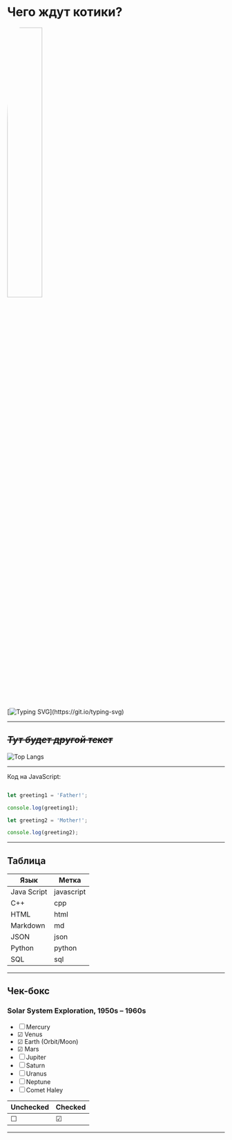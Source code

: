# Чего ждут котики?

<!-- ![HTTP](/parksharing/images/demo_auto_bug.png) -->

<img src="https://proprikol.ru/wp-content/uploads/2020/08/krasivye-kartinki-kotikov-17.jpg" style="width: 40%; border-radius: 15% 15%" alt=""/>

[![Typing SVG](https://readme-typing-svg.herokuapp.com?color=%2336BCF7&lines=Котики+ждут+когда+их+покормят!)](https://git.io/typing-svg)

***

## ~~*__Тут будет другой текст__*~~

<!---Для компактной версии-->
![Top Langs](https://github-readme-stats.vercel.app/api/top-langs/?username=anuraghazra&layout=compact)

<!---Для подробной версии-->
<!-- ![Top Langs](https://github-readme-stats.vercel.app/api/top-langs/?username=anuraghazra) -->

---
Код на JavaScript:

```javascript

let greeting1 = 'Father!';

console.log(greeting1);

let greeting2 = 'Mother!';

console.log(greeting2);

```

---

## Таблица

| Язык | Метка |
| -----|------|
| Java Script | javascript |
| C++ |cpp|
| HTML|html|
|Markdown|md|
|JSON|json|
|Python|python|
|SQL|sql|
---

## Чек-бокс

### Solar System Exploration, 1950s – 1960s

* &#9744; Mercury 
* &#9745; Venus
* &#9745; Earth (Orbit/Moon)
* &#9745; Mars
* &#9744; Jupiter
* &#9744; Saturn
* &#9744; Uranus
* &#9744; Neptune
* &#9744; Comet Haley

| Unchecked | Checked |
| --------- | ------- |
| &#9744;   | &#9745; |
---

